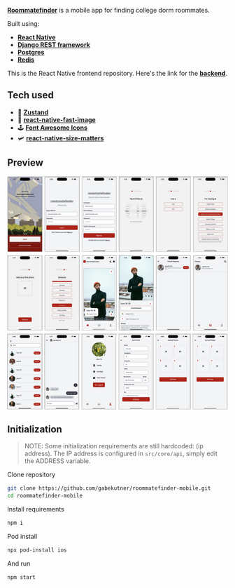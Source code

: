 [**Roommatefinder**](https://github.com/gabekutner/roommatefinder-mobile) is a mobile app for finding college dorm roommates.

Built using: 
- [**React Native**](https://reactnative.dev)
- [**Django REST framework**](https://www.django-rest-framework.org/)
- [**Postgres**](https://www.postgresql.org/)
- [**Redis**](https://redis.io/)

This is the React Native frontend repository. Here's the link for the [**backend**](https://github.com/gabekutner/roommatefinder-backend).

##  Tech used
- 🐻 [**Zustand**](https://github.com/pmndrs/zustand)
- 🚩 [**react-native-fast-image**](https://github.com/DylanVann/react-native-fast-image)
- 🕹️ [**Font Awesome Icons**](https://fontawesome.com/)
- 🛩️ [**react-native-size-matters**](https://github.com/nirsky/react-native-size-matters)

## Preview
![preview](https://github.com/gabekutner/roommatefinder-mobile/blob/main/preview.png)

## Initialization

>NOTE: Some initialization requirements are still hardcoded: (ip address). The IP address is configured in `src/core/api`, simply edit the ADDRESS variable.

Clone repository

```bash
git clone https://github.com/gabekutner/roommatefinder-mobile.git
cd roommatefinder-mobile
```

Install requirements

```bash
npm i
```

Pod install

```bash
npx pod-install ios
```

And run 

```bash
npm start
```



